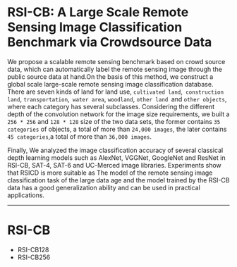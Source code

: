 RSI-CB: A Large Scale Remote Sensing Image Classification Benchmark via Crowdsource Data
====
We propose a scalable remote sensing benchmark based on crowd source data, which can automatically label the remote sensing image through the public source data at hand.On the basis of this method, we construct a global scale large-scale remote sensing image classification database.  There are seven kinds of land for land use, `cultivated land`,` construction land`, `transportation`,` water area`, `woodland`, `other land `and `other objects`, where each category has several subclasses. Considering the different depth of the convolution network for the image size requirements, we built a` 256 * 256` and `128 * 128` size of the two data sets, the former contains `35 categories` of objects, a total of more than `24,000 images`, the later contains `45 categories`,a total of more than `36,000 images`. 
 
Finally, We analyzed the image classification accuracy of several classical depth learning models such as AlexNet, VGGNet, GoogleNet and ResNet in RSI-CB, SAT-4, SAT-6 and UC-Merced image libraries. Experiments show that RSICD is more suitable as The model of the remote sensing image classification task of the large data age and the model trained by the RSI-CB data has a good generalization ability and can be used in practical applications.

----
RSI-CB
====
* RSI-CB128
* RSI-CB256
